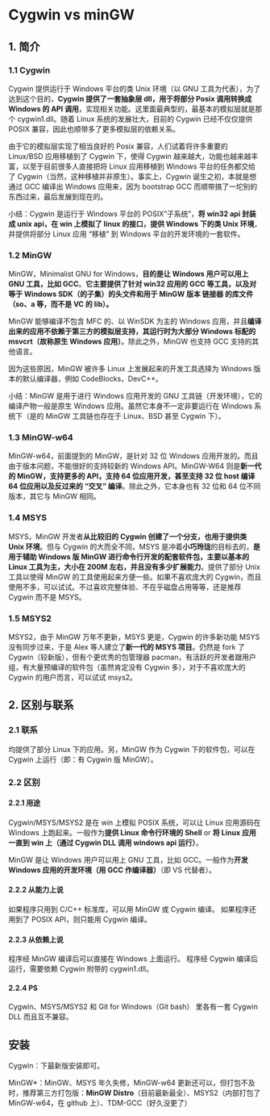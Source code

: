 # Cygwin vs minGW

## 1. 简介

### 1.1 Cygwin

Cygwin 提供运行于 Windows 平台的类 Unix 环境（以 GNU 工具为代表），为了达到这个目的，**Cygwin 提供了一套抽象层 dll，用于将部分 Posix 调用转换成 Windows 的 API 调用**，实现相关功能。这里面最典型的，最基本的模拟层就是那个 cygwin1.dll。随着 Linux 系统的发展壮大，目前的 Cygwin 已经不仅仅提供 POSIX 兼容，因此也顺带多了更多模拟层的依赖关系。

由于它的模拟层实现了相当良好的 Posix 兼容，人们试着将许多重要的 Linux/BSD 应用移植到了 Cygwin 下，使得 Cygwin 越来越大，功能也越来越丰富，以至于目前很多人直接把将 Linux 应用移植到 Windows 平台的任务都交给了 Cygwin（当然，这种移植并非原生）。事实上，Cygwin 诞生之初，本就是想通过 GCC 编译出 Windows 应用来，因为 bootstrap GCC 而顺带搞了一坨别的东西过来，最后发展到现在的。

小结：Cygwin 是运行于 Windows 平台的 POSIX“子系统”，**将 win32 api 封装成 unix api，在 win 上模拟了 linux 的接口，提供 Windows 下的类 Unix 环境**，并提供将部分 Linux 应用 “移植” 到 Windows 平台的开发环境的一套软件。

### 1.2 MinGW

MinGW，Minimalist GNU for Windows，**目的是让 Windows 用户可以用上 GNU 工具，比如 GCC**。**它主要提供了针对 win32 应用的 GCC 等工具，以及对等于 Windows SDK（的子集）的头文件和用于 MinGW 版本 链接器 的库文件（so、a 等，而不是 VC 的 lib）。**

MinGW 能够编译不包含 MFC 的、以 WinSDK 为主的 Windows 应用，并且**编译出来的应用不依赖于第三方的模拟层支持，其运行时为大部分 Windows 标配的 msvcrt（故称原生 Windows 应用）**。除此之外，MinGW 也支持 GCC 支持的其他语言。

因为这些原因，MinGW 被许多 Linux 上发展起来的开发工具选择为 Windows 版本的默认编译器，例如 CodeBlocks，DevC++。

小结：MinGW 是用于进行 Windows 应用开发的 GNU 工具链（开发环境），它的编译产物一般是原生 Windows 应用。虽然它本身不一定非要运行在 Windows 系统下（是的 MinGW 工具链也存在于 Linux、BSD 甚至 Cygwin 下）。

### 1.3 MinGW-w64

MinGW-w64，前面提到的 MinGW，是针对 32 位 Windows 应用开发的。而且由于版本问题，不能很好的支持较新的 Windows API。MinGW-W64 则是**新一代的 MinGW，支持更多的 API，支持 64 位应用开发，甚至支持 32 位 host 编译 64 位应用以及反过来的 “交叉” 编译**。除此之外，它本身也有 32 位和 64 位不同版本，其它与 MinGW 相同。

### 1.4 MSYS

MSYS，MinGW 开发者**从比较旧的 Cygwin 创建了一个分支，也用于提供类 Unix 环境**。但与 Cygwin 的大而全不同，MSYS 是冲着**小巧玲珑**的目标去的，**是用于辅助 Windows 版 MinGW 进行命令行开发的配套软件包，主要以基本的 Linux 工具为主，大小在 200M 左右，并且没有多少扩展能力**。提供了部分 Unix 工具以使得 MinGW 的工具使用起来方便一些。如果不喜欢庞大的 Cygwin，而且使用不多，可以试试。不过喜欢完整体验、不在乎磁盘占用等等，还是推荐 Cygwin 而不是 MSYS。

### 1.5 MSYS2

MSYS2，由于 MinGW 万年不更新，MSYS 更是，Cygwin 的许多新功能 MSYS 没有同步过来，于是 Alex 等人建立了**新一代的 MSYS 项目**。仍然是 fork 了 Cygwin（较新版），但有个更优秀的包管理器 pacman，有活跃的开发者跟用户组，有大量预编译的软件包（虽然肯定没有 Cygwin 多），对于不喜欢庞大的 Cygwin 的用户而言，可以试试 msys2。

## 2. 区别与联系

### 2.1 联系

均提供了部分 Linux 下的应用。另，MinGW 作为 Cygwin 下的软件包，可以在 Cygwin 上运行（即：有 Cygwin 版 MinGW）。

### 2.2 区别

#### 2.2.1 用途

Cygwin/MSYS/MSYS2 是在 win 上模拟 POSIX 系统，可以让 Linux 应用源码在 Windows 上跑起来。一般作为**提供 Linux 命令行环境的 Shell** or **将 Linux 应用一直到 win 上（通过 Cygwin DLL 调用 windows api 运行）**。

MinGW 是让 Windows 用户可以用上 GNU 工具，比如 GCC。一般作为**开发 Windows 应用的开发环境（用 GCC 作编译器）**（即 VS 代替者）。

#### 2.2.2 从能力上说

如果程序只用到 C/C++ 标准库，可以用 MinGW 或 Cygwin 编译。
如果程序还用到了 POSIX API，则只能用 Cygwin 编译。

#### 2.2.3 从依赖上说

程序经 MinGW 编译后可以直接在 Windows 上面运行。
程序经 Cygwin 编译后运行，需要依赖 Cygwin 附带的 cygwin1.dll。

#### 2.2.4 PS

Cygwin、MSYS/MSYS2 和 Git for Windows（Git bash） 里各有一套 Cygwin DLL 而且互不兼容。

## 安装

Cygwin：下最新版安装即可。

MinGW*：MinGW、MSYS 年久失修，MinGW-w64 更新还可以，但打包不及时，推荐第三方打包版：**MinGW Distro**（目前最新最全）、MSYS2（内部打包了MinGW-w64，在 github 上）、TDM-GCC（好久没更了）
